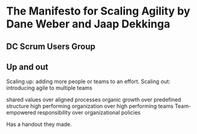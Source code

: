 # The Manifesto for Scaling Agility by Dane Weber and Jaap Dekkinga
## DC Scrum Users Group

## Up and out
Scaling up: adding more people or teams to an effort.
Scaling out: introducing agile to multiple teams

shared values over aligned processes
organic growth over predefined structure
high performing organization over high performing teams
Team-empowered responsibility over organizational policies

Has a handout they made.